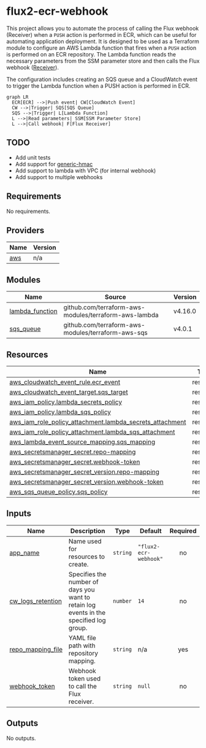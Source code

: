 # flux2-ecr-webhook
This project allows you to automate the process of calling the Flux webhook (Receiver) when a `PUSH` action is performed in ECR, which can be useful for automating application deployment.
It is designed to be used as a Terraform module to configure an AWS Lambda function that fires when a `PUSH` action is performed on an ECR repository.
The Lambda function reads the necessary parameters from the SSM parameter store and then calls the Flux webhook ([Receiver](https://fluxcd.io/flux/components/notification/receiver/)).

The configuration includes creating an SQS queue and a CloudWatch event to trigger the Lambda function when a PUSH action is performed in ECR.

```mermaid
graph LR
  ECR[ECR] -->|Push event| CW[CloudWatch Event]
  CW -->|Trigger| SQS[SQS Queue]
  SQS -->|Trigger| L[Lambda Function]
  L -->|Read parameters| SSM[SSM Parameter Store]
  L -->|Call webhook| F[Flux Receiver]
```

## TODO
- Add unit tests
- Add support for [generic-hmac](https://fluxcd.io/flux/components/notification/receiver/#generic-hmac)
- Add support to lambda with VPC (for internal webhook)
- Add support to multiple webhooks

## Requirements

No requirements.

## Providers

| Name | Version |
|------|---------|
| <a name="provider_aws"></a> [aws](#provider\_aws) | n/a |

## Modules

| Name | Source | Version |
|------|--------|---------|
| <a name="module_lambda_function"></a> [lambda\_function](#module\_lambda\_function) | github.com/terraform-aws-modules/terraform-aws-lambda | v4.16.0 |
| <a name="module_sqs_queue"></a> [sqs\_queue](#module\_sqs\_queue) | github.com/terraform-aws-modules/terraform-aws-sqs | v4.0.1 |

## Resources

| Name | Type |
|------|------|
| [aws_cloudwatch_event_rule.ecr_event](https://registry.terraform.io/providers/hashicorp/aws/latest/docs/resources/cloudwatch_event_rule) | resource |
| [aws_cloudwatch_event_target.sqs_target](https://registry.terraform.io/providers/hashicorp/aws/latest/docs/resources/cloudwatch_event_target) | resource |
| [aws_iam_policy.lambda_secrets_policy](https://registry.terraform.io/providers/hashicorp/aws/latest/docs/resources/iam_policy) | resource |
| [aws_iam_policy.lambda_sqs_policy](https://registry.terraform.io/providers/hashicorp/aws/latest/docs/resources/iam_policy) | resource |
| [aws_iam_role_policy_attachment.lambda_secrets_attachment](https://registry.terraform.io/providers/hashicorp/aws/latest/docs/resources/iam_role_policy_attachment) | resource |
| [aws_iam_role_policy_attachment.lambda_sqs_attachment](https://registry.terraform.io/providers/hashicorp/aws/latest/docs/resources/iam_role_policy_attachment) | resource |
| [aws_lambda_event_source_mapping.sqs_mapping](https://registry.terraform.io/providers/hashicorp/aws/latest/docs/resources/lambda_event_source_mapping) | resource |
| [aws_secretsmanager_secret.repo-mapping](https://registry.terraform.io/providers/hashicorp/aws/latest/docs/resources/secretsmanager_secret) | resource |
| [aws_secretsmanager_secret.webhook-token](https://registry.terraform.io/providers/hashicorp/aws/latest/docs/resources/secretsmanager_secret) | resource |
| [aws_secretsmanager_secret_version.repo-mapping](https://registry.terraform.io/providers/hashicorp/aws/latest/docs/resources/secretsmanager_secret_version) | resource |
| [aws_secretsmanager_secret_version.webhook-token](https://registry.terraform.io/providers/hashicorp/aws/latest/docs/resources/secretsmanager_secret_version) | resource |
| [aws_sqs_queue_policy.sqs_policy](https://registry.terraform.io/providers/hashicorp/aws/latest/docs/resources/sqs_queue_policy) | resource |

## Inputs

| Name | Description | Type | Default | Required |
|------|-------------|------|---------|:--------:|
| <a name="input_app_name"></a> [app\_name](#input\_app\_name) | Name used for resources to create. | `string` | `"flux2-ecr-webhook"` | no |
| <a name="input_cw_logs_retention"></a> [cw\_logs\_retention](#input\_cw\_logs\_retention) | Specifies the number of days you want to retain log events in the specified log group. | `number` | `14` | no |
| <a name="input_repo_mapping_file"></a> [repo\_mapping\_file](#input\_repo\_mapping\_file) | YAML file path with repository mapping. | `string` | n/a | yes |
| <a name="input_webhook_token"></a> [webhook\_token](#input\_webhook\_token) | Webhook token used to call the Flux receiver. | `string` | `null` | no |

## Outputs

No outputs.
